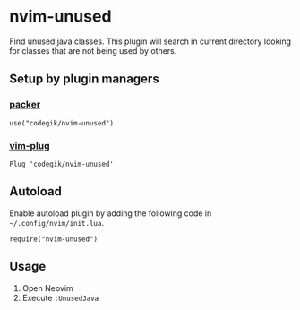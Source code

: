 # nvim-unused

Find unused java classes. This plugin will search in current directory looking for classes that are not being used by others.

## Setup by plugin managers

### [packer](https://github.com/wbthomason/packer.nvim)

```
use("codegik/nvim-unused")
```

### [vim-plug](https://github.com/junegunn/vim-plug)

```
Plug 'codegik/nvim-unused'
```

## Autoload

Enable autoload plugin by adding the following code in `~/.config/nvim/init.lua`.

```
require("nvim-unused")
```

## Usage

1. Open Neovim
2. Execute `:UnusedJava`
